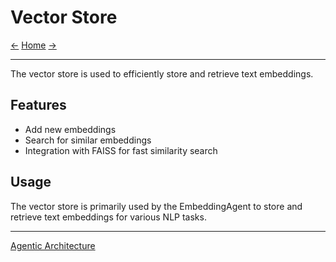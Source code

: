 # Vector Store

[<-](rag.md) [Home](index.md) [->](agents.md)

---

The vector store is used to efficiently store and retrieve text embeddings.

## Features

- Add new embeddings
- Search for similar embeddings
- Integration with FAISS for fast similarity search

## Usage

The vector store is primarily used by the EmbeddingAgent to store and retrieve text embeddings for various NLP tasks.

---

[Agentic Architecture](agents.md)
